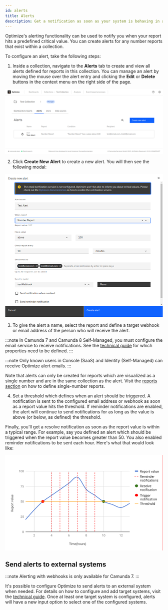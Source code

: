 ```yaml
---
id: alerts
title: Alerts
description: Get a notification as soon as your system is behaving in an unexpected manner.
---
```


Optimize's alerting functionality can be used to notify you when your report hits a predefined critical value. You can create alerts for any number reports that exist within a collection.

To configure an alert, take the following steps:

1. Inside a collection, navigate to the **Alerts** tab to create and view all alerts defined for reports in this collection. You can manage an alert by moving the mouse over the alert entry and clicking the **Edit** or **Delete** buttons in the context menu on the right side of the page.

![Alert overview](./img/alerts-overview.png)

2. Click **Create New Alert** to create a new alert. You will then see the following modal:

![Alert modal overview](./img/alert-modal-description.png)

3. To give the alert a name, select the report and define a target webhook or email address of the person who will receive the alert.

:::note
In Camunda 7 and Camunda 8 Self-Managed, you must configure the email service to receive notifications. See the [technical guide](/self-managed/optimize-deployment/configuration/system-configuration.md#email) for which properties need to be defined.
:::

:::note
Only known users in Console (SaaS) and Identity (Self-Managed) can receive Optimize alert emails.
:::

Note that alerts can only be created for reports which are visualized as a single number and are in the same collection as the alert. Visit the [reports section](../creating-reports.md) on how to define single-number reports.

4. Set a threshold which defines when an alert should be triggered. A notification is sent to the configured email address or webhook as soon as a report value hits the threshold. If reminder notifications are enabled, the alert will continue to send notifications for as long as the value is above (or below, as defined) the threshold.

Finally, you'll get a resolve notification as soon as the report value is within a typical range. For example, say you defined an alert which should be triggered when the report value becomes greater than 50. You also enabled reminder notifications to be sent each hour. Here's what that would look like:

![Notifications graph](./img/alert-notifications-graph.png)

## Send alerts to external systems

:::note
Alerting with webhooks is only available for Camunda 7.
:::

It's possible to configure Optimize to send alerts to an external system when needed. For details on how to configure and add target systems, visit the [technical guide](/self-managed/optimize-deployment/configuration/system-configuration.md#alert-notification-webhooks). Once at least one target system is configured, alerts will have a new input option to select one of the configured systems.
